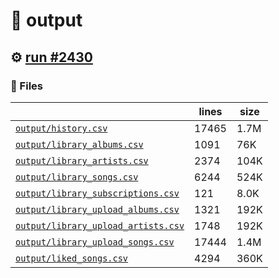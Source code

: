 # 📝  output 

## ⚙️ [run #2430](https://github.com/jwenerd/ytm-dl/actions/runs/11266034921)

### 📁 Files

|                                                                         |lines|size|
|-------------------------------------------------------------------------|-----|----|
|[`output/history.csv` ](output/history.csv)                              |17465|1.7M|
|[`output/library_albums.csv` ](output/library_albums.csv)                |1091 |76K |
|[`output/library_artists.csv` ](output/library_artists.csv)              |2374 |104K|
|[`output/library_songs.csv` ](output/library_songs.csv)                  |6244 |524K|
|[`output/library_subscriptions.csv` ](output/library_subscriptions.csv)  |121  |8.0K|
|[`output/library_upload_albums.csv` ](output/library_upload_albums.csv)  |1321 |192K|
|[`output/library_upload_artists.csv` ](output/library_upload_artists.csv)|1748 |192K|
|[`output/library_upload_songs.csv` ](output/library_upload_songs.csv)    |17444|1.4M|
|[`output/liked_songs.csv` ](output/liked_songs.csv)                      |4294 |360K|